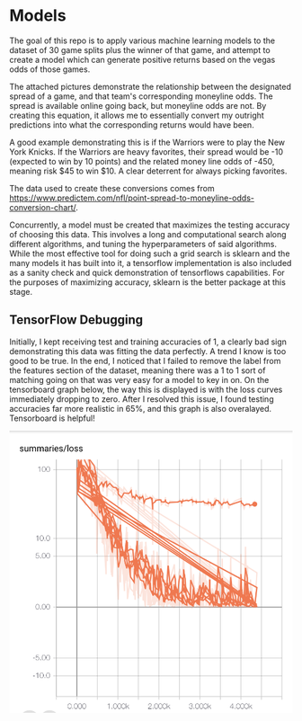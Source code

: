 Models
======


The goal of this repo is to apply various machine learning models to the dataset of 30 game splits plus the winner of that game, and attempt to create a model which can generate positive returns based on the vegas odds of those games. 


The attached pictures demonstrate the relationship between the designated spread of a game, and that team's corresponding moneyline odds. The spread is available online going back, but moneyline odds are not. By creating this equation, it allows me to essentially convert my outright predictions into what the corresponding returns would have been. 

A good example demonstrating this is if the Warriors were to play the New York Knicks. If the Warriors are heavy favorites, their spread would be -10 (expected to win by 10 points) and the related money line odds of -450, meaning risk $45 to win $10. A clear deterrent for always picking favorites. 

The data used to create these conversions comes from https://www.predictem.com/nfl/point-spread-to-moneyline-odds-conversion-chart/. 


Concurrently, a model must be created that maximizes the testing accuracy of choosing this data. This involves a long and computational search along different algorithms, and tuning the hyperparameters of said algorithms. While the most effective tool for doing such a grid search is sklearn and the many models it has built into it, a tensorflow implementation is also included as a sanity check and quick demonstration of tensorflows capabilities. For the purposes of maximizing accuracy, sklearn is the better package at this stage. 



TensorFlow Debugging
--------------------


Initially, I kept receiving test and training accuracies of 1, a clearly bad sign demonstrating this data was fitting the data perfectly. A trend I know is too good to be true. In the end, I noticed that I failed to remove the label from the features section of the dataset, meaning there was a 1 to 1 sort of matching going on that was very easy for a model to key in on. On the tensorboard graph below, the way this is displayed is with the loss curves immediately dropping to zero. After I resolved this issue, I found testing accuracies far more realistic in 65%, and this graph is also overalayed. Tensorboard is helpful!



<center>

![Project](https://github.com/nkasmanoff/NBA-Predictions/blob/master/models/lossgraph.png)


</center>

